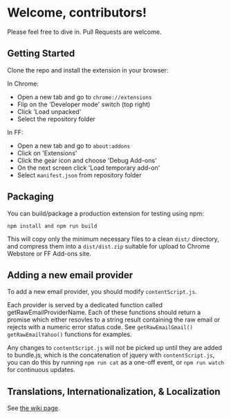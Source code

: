 # Welcome, contributors!

Please feel free to dive in. Pull Requests are welcome.

## Getting Started

Clone the repo and install the extension in your browser:

In Chrome:
 * Open a new tab and go to `chrome://extensions`
 * Flip on the 'Developer mode' switch (top right)
 * Click 'Load unpacked'
 * Select the repository folder

In FF:
 * Open a new tab and go to `about:addons`
 * Click on 'Extensions'
 * Click the gear icon and choose 'Debug Add-ons'
 * On the next screen click 'Load temporary add-on'
 * Select `manifest.json` from repository folder

## Packaging

You can build/package a production extension for testing using npm:

`npm install and npm run build`

This will copy only the minimum necessary files to a clean `dist/` directory,
and compress them into a `dist/dist.zip` suitable for upload to Chrome Webstore
or FF Add-ons site.

## Adding a new email provider

To add a new email provider, you should modify `contentScript.js`.

Each provider is served by a dedicated function called getRawEmailProviderName.
Each of these functions should return a promise which either resovles to a
string result containing the raw email or rejects with a numeric error status
code. See `getRawEmailGmail()` `getRawEmailYahoo()` functions for examples.

Any changes to `contentScript.js` will not be picked up until they are added to
bundle.js, which is the concatenation of jquery with `contentScript.js`, you can
do this by running `npm run cat` as a one-off event, or `npm run watch` for
continuous updates.


## Translations, Internationalization, & Localization

See [the wiki
page](https://github.com/CiviCERT/suspicious-email-submitter/wiki/Localization).
